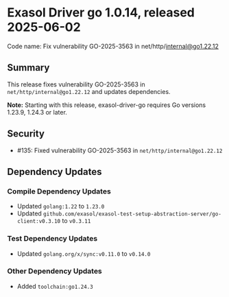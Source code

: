 # Exasol Driver go 1.0.14, released 2025-06-02

Code name: Fix vulnerability GO-2025-3563 in net/http/internal@go1.22.12

## Summary

This release fixes vulnerability GO-2025-3563 in `net/http/internal@go1.22.12` and updates dependencies.

**Note:** Starting with this release, exasol-driver-go requires Go versions 1.23.9, 1.24.3 or later.

## Security

* #135: Fixed vulnerability GO-2025-3563 in `net/http/internal@go1.22.12`

## Dependency Updates

### Compile Dependency Updates

* Updated `golang:1.22` to `1.23.0`
* Updated `github.com/exasol/exasol-test-setup-abstraction-server/go-client:v0.3.10` to `v0.3.11`

### Test Dependency Updates

* Updated `golang.org/x/sync:v0.11.0` to `v0.14.0`

### Other Dependency Updates

* Added `toolchain:go1.24.3`
